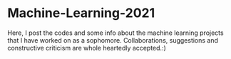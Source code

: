 # Machine-Learning-2021
Here, I post the codes and some info about the machine learning projects that I have worked on as a sophomore. Collaborations, suggestions and constructive criticism are whole heartedly accepted.:)
